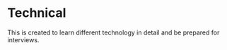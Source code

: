 # Technical
This is created to learn different technology in detail and be prepared for interviews.
